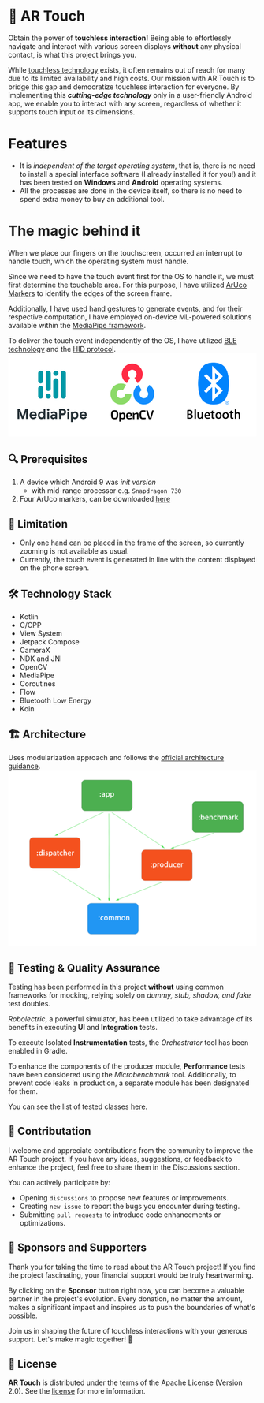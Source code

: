 # 🔮  AR Touch
Obtain the power of **touchless interaction!** Being able to effortlessly navigate and interact with various screen displays **without** any physical contact, is what this project brings you.

While [touchless technology](https://www.greetly.com/blog/what-is-touchless-technology) exists, it often remains out of reach for many due to its limited availability and high costs. 
Our mission with AR Touch is to bridge this gap and democratize touchless interaction for everyone.
By implementing this ***cutting-edge technology*** only in a user-friendly Android app, we enable you to interact with any screen,
regardless of whether it supports touch input or its dimensions.

# Features
- It is *independent of the target operating system*, that is, there is no need to install a special interface software (I already installed it for you!)
and it has been tested on **Windows** and **Android** operating systems.
- All the processes are done in the device itself, so there is no need to spend extra money to buy an additional tool.

# The magic behind it
When we place our fingers on the touchscreen, occurred an interrupt to handle touch, which the operating system must handle. 

Since we need to have the touch event first for the OS to handle it,
we must first determine the touchable area. For this purpose, I have utilized [ArUco Markers](https://docs.opencv.org/4.x/d5/dae/tutorial_aruco_detection.html) to identify the edges of the screen frame. 

Additionally, I have used hand gestures to generate events, and for their respective computation, I have employed on-device ML-powered solutions available within the [MediaPipe framework](https://developers.google.com/mediapipe).

To deliver the touch event independently of the OS, I have utilized [BLE technology](https://novelbits.io/bluetooth-low-energy-ble-complete-guide/) and the [HID protocol](https://en.wikipedia.org/wiki/Human_interface_device).
![The magic behind it](/media/the_magic_behind_it.png)

## 🔍 Prerequisites
1. A device which Android 9 was *init version*
   - with mid-range processor e.g. `Snapdragon 730`
2. Four ArUco markers, can be downloaded [here](producer/markers)

## 🚫 Limitation
- Only one hand can be placed in the frame of the screen, so currently zooming is not available as usual.
- Currently, the touch event is generated in line with the content displayed on the phone screen.

## 🛠️ Technology Stack
- Kotlin
- C/CPP
- View System
- Jetpack Compose
- CameraX
- NDK and JNI
- OpenCV
- MediaPipe
- Coroutines
- Flow
- Bluetooth Low Energy
- Koin

## 🏗️ Architecture
Uses modularization approach and follows the [official architecture guidance](https://developer.android.com/topic/architecture).
![Architecture diagram](/media/architecture_diagram.png)

## 🧪 Testing & Quality Assurance
Testing has been performed in this project **without** using common frameworks for mocking, relying solely on *dummy, stub, shadow, and fake* test doubles.

*Robolectric*, a powerful simulator, has been utilized to take advantage of its benefits in executing **UI** and **Integration** tests.

To execute Isolated **Instrumentation** tests, the *Orchestrator* tool has been enabled in Gradle.

To enhance the components of the producer module, **Performance** tests have been considered using the *Microbenchmark* tool. Additionally, to prevent code leaks in production, a separate module has been designated for them.

You can see the list of tested classes [here](https://github.com/TommyTeaVee/AR-Touch/issues/16).


## 🤝 Contributation
I welcome and appreciate contributions from the community to improve the AR Touch project. 
If you have any ideas, suggestions, or feedback to enhance the project, feel free to share them in the Discussions section. 

You can actively participate by:
- Opening `discussions` to propose new features or improvements.
- Creating `new issue` to report the bugs you encounter during testing.
- Submitting `pull requests` to introduce code enhancements or optimizations.

## 💖 Sponsors and Supporters 
Thank you for taking the time to read about the AR Touch project! If you find the project fascinating, your financial support would be truly heartwarming.

By clicking on the **Sponsor** button right now, you can become a valuable partner in the project's evolution. 
Every donation, no matter the amount, makes a significant impact and inspires us to push the boundaries of what's possible. 

Join us in shaping the future of touchless interactions with your generous support. Let's make magic together! 🌟

## 📜 License

**AR Touch** is distributed under the terms of the Apache License (Version 2.0).
See the [license](LICENSE) for more information.
